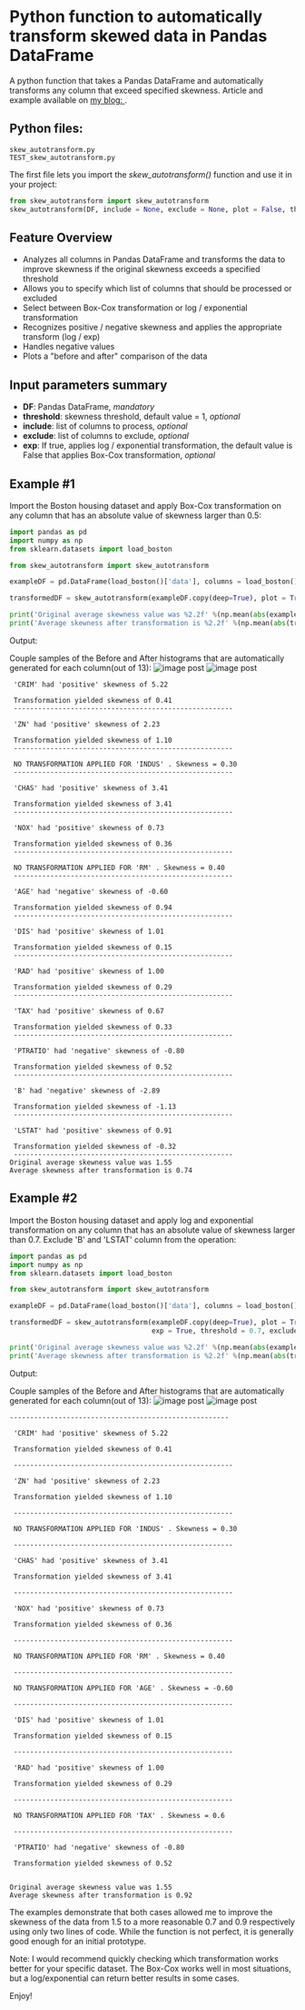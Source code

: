 # Python function to automatically transform skewed data in Pandas DataFrame
A python function that takes a Pandas DataFrame and automatically transforms any column that exceed specified skewness. 
Article and example available on [my blog: ](https://datamadness.github.io/Skewness_Auto_Transform). 

## Python files:

`skew_autotransform.py`<br>
`TEST_skew_autotransform.py`

The first file lets you import the *skew_autotransform()* function and use it in your project:
```python
from skew_autotransform import skew_autotransform
skew_autotransform(DF, include = None, exclude = None, plot = False, threshold = 1, exp = False)
```

## Feature Overview

* Analyzes all columns in Pandas DataFrame and transforms the data to improve skewness if the original skewness exceeds a specified threshold
* Allows you to specify which list of columns that should be processed or excluded
* Select between Box-Cox transformation or log / exponential transformation
* Recognizes positive / negative skewness and applies the appropriate transform (log / exp)
* Handles negative values
* Plots a "before and after" comparison of the data

## Input parameters summary
* **DF**: Pandas DataFrame, *mandatory*
* **threshold**: skewness threshold, default value = 1, *optional*
* **include**: list of columns to process, *optional*
* **exclude**: list of columns to exclude, *optional*
* **exp**: If true, applies log / exponential transformation, the default value is False that applies Box-Cox transformation, *optional*

## Example #1
Import the Boston housing dataset and apply Box-Cox transformation on any column that has an absolute value of skewness larger than 0.5:

```python
import pandas as pd
import numpy as np
from sklearn.datasets import load_boston

from skew_autotransform import skew_autotransform

exampleDF = pd.DataFrame(load_boston()['data'], columns = load_boston()['feature_names'].tolist())

transformedDF = skew_autotransform(exampleDF.copy(deep=True), plot = True, exp = False, threshold = 0.5)

print('Original average skewness value was %2.2f' %(np.mean(abs(exampleDF.skew()))))
print('Average skewness after transformation is %2.2f' %(np.mean(abs(transformedDF.skew()))))
```

Output:

Couple samples of the Before and After histograms that are automatically generated for each column(out of 13):
![image post](https://datamadness.github.io/assets/images/Skew_autotransform/example1_CRIM.png)
![image post](https://datamadness.github.io/assets/images/Skew_autotransform/example1_DIS.png)
<pre><code class="nohighlight"> 'CRIM' had 'positive' skewness of 5.22

 Transformation yielded skewness of 0.41
 ------------------------------------------------------

 'ZN' had 'positive' skewness of 2.23

 Transformation yielded skewness of 1.10
 ------------------------------------------------------

 NO TRANSFORMATION APPLIED FOR 'INDUS' . Skewness = 0.30
 ------------------------------------------------------

 'CHAS' had 'positive' skewness of 3.41

 Transformation yielded skewness of 3.41
 ------------------------------------------------------

 'NOX' had 'positive' skewness of 0.73

 Transformation yielded skewness of 0.36
 ------------------------------------------------------

 NO TRANSFORMATION APPLIED FOR 'RM' . Skewness = 0.40
 ------------------------------------------------------

 'AGE' had 'negative' skewness of -0.60

 Transformation yielded skewness of 0.94
 ------------------------------------------------------

 'DIS' had 'positive' skewness of 1.01

 Transformation yielded skewness of 0.15
 ------------------------------------------------------

 'RAD' had 'positive' skewness of 1.00

 Transformation yielded skewness of 0.29
 ------------------------------------------------------

 'TAX' had 'positive' skewness of 0.67

 Transformation yielded skewness of 0.33
 ------------------------------------------------------

 'PTRATIO' had 'negative' skewness of -0.80

 Transformation yielded skewness of 0.52
 ------------------------------------------------------

 'B' had 'negative' skewness of -2.89

 Transformation yielded skewness of -1.13
 ------------------------------------------------------

 'LSTAT' had 'positive' skewness of 0.91

 Transformation yielded skewness of -0.32
 ------------------------------------------------------
Original average skewness value was 1.55
Average skewness after transformation is 0.74
</code></pre>

## Example #2
Import the Boston housing dataset and apply log and exponential transformation on any column that has an absolute value of skewness larger than 0.7. Exclude 'B' and 'LSTAT' column from the operation:

```python
import pandas as pd
import numpy as np
from sklearn.datasets import load_boston

from skew_autotransform import skew_autotransform

exampleDF = pd.DataFrame(load_boston()['data'], columns = load_boston()['feature_names'].tolist())

transformedDF = skew_autotransform(exampleDF.copy(deep=True), plot = True, 
                                   exp = True, threshold = 0.7, exclude = ['B','LSTAT'])

print('Original average skewness value was %2.2f' %(np.mean(abs(exampleDF.skew()))))
print('Average skewness after transformation is %2.2f' %(np.mean(abs(transformedDF.skew()))))
```

Output:

Couple samples of the Before and After histograms that are automatically generated for each column(out of 13):
![image post](https://datamadness.github.io/assets/images/Skew_autotransform/example1_DIS_exp.png)
![image post](https://datamadness.github.io/assets/images/Skew_autotransform/example1_PTRATIO_exp.png)
 <pre><code class="nohighlight">------------------------------------------------------

 'CRIM' had 'positive' skewness of 5.22

 Transformation yielded skewness of 0.41

 ------------------------------------------------------

 'ZN' had 'positive' skewness of 2.23

 Transformation yielded skewness of 1.10

 ------------------------------------------------------

 NO TRANSFORMATION APPLIED FOR 'INDUS' . Skewness = 0.30

 ------------------------------------------------------

 'CHAS' had 'positive' skewness of 3.41

 Transformation yielded skewness of 3.41

 ------------------------------------------------------

 'NOX' had 'positive' skewness of 0.73

 Transformation yielded skewness of 0.36

 ------------------------------------------------------

 NO TRANSFORMATION APPLIED FOR 'RM' . Skewness = 0.40

 ------------------------------------------------------

 NO TRANSFORMATION APPLIED FOR 'AGE' . Skewness = -0.60

 ------------------------------------------------------

 'DIS' had 'positive' skewness of 1.01

 Transformation yielded skewness of 0.15

 ------------------------------------------------------

 'RAD' had 'positive' skewness of 1.00

 Transformation yielded skewness of 0.29

 ------------------------------------------------------

 NO TRANSFORMATION APPLIED FOR 'TAX' . Skewness = 0.6

 ------------------------------------------------------

 'PTRATIO' had 'negative' skewness of -0.80

 Transformation yielded skewness of 0.52


Original average skewness value was 1.55
Average skewness after transformation is 0.92
</code></pre>


The examples demonstrate that both cases allowed me to improve the skewness of the data from 1.5 to a more reasonable 0.7 and 0.9 respectively using only two lines of code. While the function is not perfect, it is generally good enough for an initial prototype. 

Note: I would recommend quickly checking which transformation works better for your specific dataset. The Box-Cox works well in most situations, but a log/exponential can return better results in some cases.

Enjoy!
